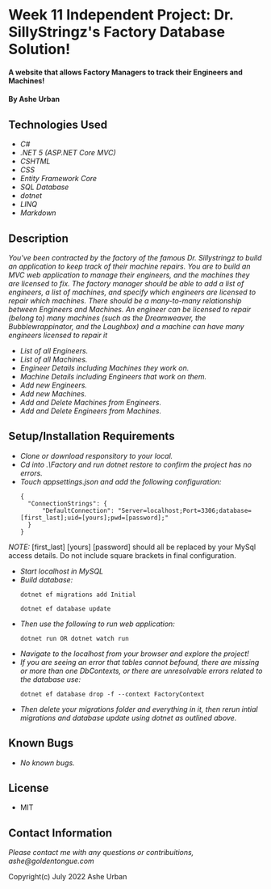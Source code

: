 # Week 11 Independent Project: Dr. SillyStringz's Factory Database Solution!

#### A website that allows Factory Managers to track their Engineers and Machines!

#### By Ashe Urban

## Technologies Used

* _C#_ 
* _.NET 5 (ASP.NET Core MVC)_ 
* _CSHTML_ 
* _CSS_ 
* _Entity Framework Core_ 
* _SQL Database_ 
* _dotnet_ 
* _LINQ_ 
* _Markdown_

## Description

_You've been contracted by the factory of the famous Dr. Sillystringz to build an application to keep track of their machine repairs. You are to build an MVC web application to manage their engineers, and the machines they are licensed to fix. The factory manager should be able to add a list of engineers, a list of machines, and specify which engineers are licensed to repair which machines. There should be a many-to-many relationship between Engineers and Machines. An engineer can be licensed to repair (belong to) many machines (such as the Dreamweaver, the Bubblewrappinator, and the Laughbox) and a machine can have many engineers licensed to repair it_

* _List of all Engineers._
* _List of all Machines._
* _Engineer Details including Machines they work on._
* _Machine Details including Engineers that work on them._
* _Add new Engineers._
* _Add new Machines._
* _Add and Delete Machines from Engineers._
* _Add and Delete Engineers from Machines._

## Setup/Installation Requirements

* _Clone or download responsitory to your local._
* _Cd into .\Factory and run dotnet restore to confirm the project has no errors._
* _Touch appsettings.json and add the following configuration:_
  ```
  {
    "ConnectionStrings": {
        "DefaultConnection": "Server=localhost;Port=3306;database=[first_last];uid=[yours];pwd=[password];"
    }
  }
  ```
_NOTE:_ [first_last] [yours] [password] should all be replaced by your MySql access details. Do not include square brackets in final configuration.

* _Start localhost in MySQL_
* _Build database:_
  ```
  dotnet ef migrations add Initial 
  ```
  ```
  dotnet ef database update 
  ```
* _Then use the following to run web application:_
   ```
   dotnet run OR dotnet watch run
   ```
* _Navigate to the localhost from your browser and explore the project!_
* _If you are seeing an error that tables cannot befound, there are missing or more than one DbContexts, or there are unresolvable errors related to the database use:_
  ```
  dotnet ef database drop -f --context FactoryContext
  ```
* _Then delete your migrations folder and everything in it, then rerun intial migrations and database update using dotnet as outlined above._

## Known Bugs

* _No known bugs._

## License

* MIT

## Contact Information

_Please contact me with any questions or contribuitions, ashe@goldentongue.com_

Copyright(c) July 2022 Ashe Urban